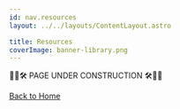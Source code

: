 ```yaml
---
id: nav.resources
layout: ../../layouts/ContentLayout.astro

title: Resources
coverImage: banner-library.png
---
```


🚧🛑🛠️ PAGE UNDER CONSTRUCTION 🛠️🛑🚧

[Back to Home](/en)
